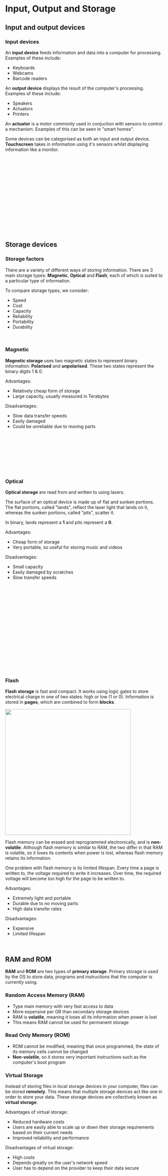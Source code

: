 # Input, Output and Storage

## Input and output devices

### Input devices
An **input device** feeds information and data into a computer for processing. Examples of these include:
- Keyboards
- Webcams
- Barcode readers

An **output device** displays the result of the computer's processing. Examples of these include:
- Speakers
- Actuators
- Printers

An **actuator** is a motor commonly used in conjuction with sensors to control a mechanism. Examples of this can be seen in "smart homes".

Some devices can be categorised as both an input and output device. **Touchscreen** takes in information using it's sensors whilst displaying information like a monitor.

<br>

<br>

<br>

<br>

<br>

<br>

<br>

<br>

<br>

<br>

<br>

<br>

<br>

<br>

## Storage devices

### Storage factors
There are a variety of different ways of storing information. There are 3 main storage types: **Magnetic**, **Optical** and **Flash**, each of which is suited to a particular type of information.

To compare storage types, we consider:
- Speed
- Cost
- Capacity
- Reliability
- Portability
- Durability

<br>

### Magnetic
**Magnetic storage** uses two magnetic states to represent binary information: **Polarised** and **unpolarised**. These two states represent the binary digits 1 & 0.

Advantages:
- Relatively cheap form of storage
- Large capacity, usually measured in Terabytes

Disadvantages:
- Slow data transfer speeds
- Easily damaged
- Could be unreliable due to moving parts

<br>

<br>

<br>

<br>

<br>

<br>

<br>

### Optical
**Optical storage** are read from and written to using lasers.

The surface of an optical device is made up of flat and sunken portions. The flat portions, called "lands", reflect the laser light that lands on it, whereas the sunken portions, called "pits", scatter it.

In binary, lands represent a **1** and pits represent a **0**.

Advantages:
- Cheap form of storage
- Very portable, so useful for storing music and videos

Disadvantages:
- Small capacity
- Easily damaged by scratches
- Slow transfer speeds

<br>

<br>

<br>

<br>

<br>

<br>

<br>

<br>

<br>

<br>

<br>

<br>

<br>

<br>

<br>

<br>

### Flash
**Flash storage** is fast and compact. It works using logic gates to store electrical charge in one of two states: high or low (1 or 0). Information is stored in **pages**, which are combined to form **blocks**.

<img src="https://user-images.githubusercontent.com/90699946/159588811-b4b2314d-9c71-4fa5-bde1-9036da26492a.png" width="400" >

Flash memory can be erased and reprogrammed electronically, and is **non-volatile**. Although flash memory is similar to RAM, the two differ in that RAM is volatile, so it loses its contents when power is lost, whereas flash memory retains its information.

One problem with flash memory is its limited lifespan. Every time a page is written to, the voltage required to write it increases. Over time, the required voltage will become too high for the page to be written to.

Advantages:
- Extremely light and portable
- Durable due to no moving parts
- High data transfer rates

Disadvantages:
- Expensive
- Limited lifespan

<br>

## RAM and ROM

**RAM** and **ROM** are two types of **primary storage**. Primary storage is used by the OS to store data, programs and instructions that the computer is currently using.

### Random Access Memory (RAM)
- Type main memory with very fast access to data
- More expensive per GB than secondary storage devices
- RAM is **volatile**, meaning it loses all its information when power is lost
- This means RAM cannot be used for permanent storage

### Read Only Memory (ROM)
- ROM cannot be modified, meaning that once programmed, the state of its memory cells cannot be changed
- **Non-volatile**, so it stores very important instructions such as the computer's boot program

### Virtual Storage
Instead of storing files in local storage devices in your computer, files can be stored **remotely**. This means that multiple storage devices act like one in order to store your data. These storage devices are collectively known as **virtual storage**.

Advantages of virtual storage:
- Reduced hardware costs
- Users are easily able to scale up or down their storage requirements based on their current needs
- Improved reliability and performance

Disadvantages of virtual storage:
- High costs
- Depends greatly on the user's network speed
- User has to depend on the provider to keep their data secure
